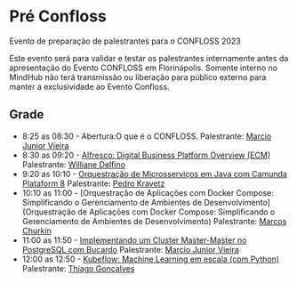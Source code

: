 # Pré Confloss
Evento de preparação de palestrantes para o CONFLOSS 2023

Este evento será para validar e testar os palestrantes internamente antes da apresentação do Evento CONFLOSS em Florinápolis.
Somente interno no MindHub não terá transmissão ou liberação para público externo para manter a exclusividade ao Evento Confloss.

## Grade

* 8:25 as 08:30 - Abertura:O que é o CONFLOSS.
  Palestrante: [Marcio Junior Vieira](https://github.com/ambientelivre/labs/blob/main/speakers/Marcio_Junior_Vieira.md)
* 8:30 as 09:20 - [Alfresco: Digital Business Platform Overview (ECM)](https://github.com/ambientelivre/labs/blob/main/talks/confloss/confloss_2023/Alfresco_Digital_Business_Platform_Overview_ECM.md)
  Palestrante: [Williane Delfino](https://github.com/ambientelivre/labs/blob/main/speakers/Williane_Delfino_Pinheiro.md)
* 9:20 as 10:10 - [Orquestração de Microsserviços em Java com Camunda Plataform 8](https://github.com/ambientelivre/labs/blob/main/talks/confloss/confloss_2023/Orquestracao_de_mircrosservicos_com_Camunda.md)
  Palestrante: [Pedro Kravetz](https://github.com/ambientelivre/labs/blob/main/speakers/Pedro_Kravetz.md)
* 10:10 as 11:00 - [Orquestração de Aplicações com Docker Compose: Simplificando o Gerenciamento de Ambientes de Desenvolvimento](Orquestração de Aplicações com Docker Compose: Simplificando o Gerenciamento de Ambientes de Desenvolvimento)
  Palestrante: [Marcos Churkin](https://github.com/ambientelivre/labs/blob/main/speakers/Marcos_Junior_Churkin.md)
* 11:00 as 11:50 - [Implementando um Cluster Master-Master no PostgreSQL com Bucardo](https://github.com/ambientelivre/labs/blob/main/talks/confloss/confloss_2023/Implementando_Cluster_Master-Master_no_PostgreSQL_com_Bucardo.md)
  Palestrante: [Marcio Junior Vieira](https://github.com/ambientelivre/labs/blob/main/speakers/Marcio_Junior_Vieira.md)
* 12:00 as 12:50 - [Kubeflow: Machine Learning em escala (com Python)](https://github.com/ambientelivre/labs/blob/main/talks/confloss/confloss_2023/Kubeflow_Machine_Learning_em_escala.md)
  Palestrante: [Thiago Gonçalves](https://github.com/ambientelivre/labs/blob/main/speakers/Thiago_G_Goncalves.md)
                   


